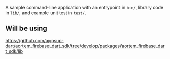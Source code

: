 A sample command-line application with an entrypoint in `bin/`, library code
in `lib/`, and example unit test in `test/`.




## Will be using
https://github.com/appsup-dart/aortem_firebase_dart_sdk/tree/develop/packages/aortem_firebase_dart_sdk/lib